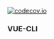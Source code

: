 [![codecov.io](https://codecov.io/github/codecov/codecov-node/coverage.svg?branch=master)](https://github.com/zhangxuanlin/VUE-CLI?branch=master)

### VUE-CLI